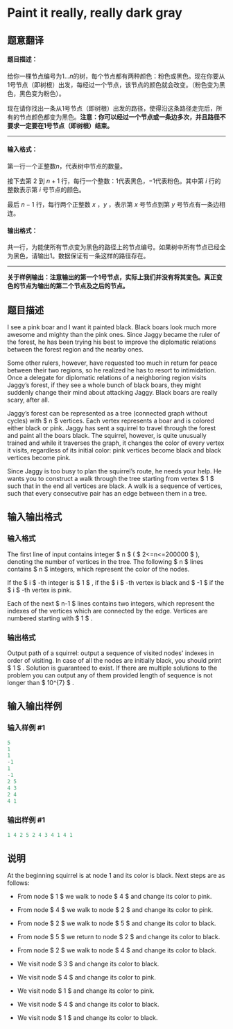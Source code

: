 # Paint it really, really dark gray

## 题意翻译

#### 题目描述：

给你一棵节点编号为$1...n$的树，每个节点都有两种颜色：粉色或黑色。现在你要从1号节点（即树根）出发，每经过一个节点，该节点的颜色就会改变。（粉色变为黑色，黑色变为粉色）。

现在请你找出一条从1号节点（即树根）出发的路径，使得沿这条路径走完后，所有的节点颜色都变为黑色。**注意：你可以经过一个节点或一条边多次，并且路径不要求一定要在1号节点（即树根）结束。**

-----------------------------

#### 输入格式：

第一行一个正整数$n$，代表树中节点的数量。

接下去第 $2$ 到 $n+1$ 行，每行一个整数：$1$代表黑色，$-1$代表粉色。其中第 $i$ 行的整数表示第 $i$ 号节点的颜色。

最后 $n-1$ 行，每行两个正整数 $x$ ，$y$ ，表示第 $x$ 号节点到第 $y$ 号节点有一条边相连。

#### 输出格式：

共一行，为能使所有节点变为黑色的路径上的节点编号。如果树中所有节点已经全为黑色，请输出$1$。数据保证有一条这样的路径存在。

------------------------------

**关于样例输出：注意输出的第一个1号节点，实际上我们并没有将其变色。真正变色的节点为输出的第二个节点及之后的节点。**

## 题目描述

I see a pink boar and I want it painted black. Black boars look much more awesome and mighty than the pink ones. Since Jaggy became the ruler of the forest, he has been trying his best to improve the diplomatic relations between the forest region and the nearby ones.

Some other rulers, however, have requested too much in return for peace between their two regions, so he realized he has to resort to intimidation. Once a delegate for diplomatic relations of a neighboring region visits Jaggy’s forest, if they see a whole bunch of black boars, they might suddenly change their mind about attacking Jaggy. Black boars are really scary, after all.

Jaggy’s forest can be represented as a tree (connected graph without cycles) with $ n $ vertices. Each vertex represents a boar and is colored either black or pink. Jaggy has sent a squirrel to travel through the forest and paint all the boars black. The squirrel, however, is quite unusually trained and while it traverses the graph, it changes the color of every vertex it visits, regardless of its initial color: pink vertices become black and black vertices become pink.

Since Jaggy is too busy to plan the squirrel’s route, he needs your help. He wants you to construct a walk through the tree starting from vertex $ 1 $ such that in the end all vertices are black. A walk is a sequence of vertices, such that every consecutive pair has an edge between them in a tree.

## 输入输出格式

### 输入格式

The first line of input contains integer $ n $ ( $ 2<=n<=200000 $ ), denoting the number of vertices in the tree. The following $ n $ lines contains $ n $ integers, which represent the color of the nodes.

If the $ i $ -th integer is $ 1 $ , if the $ i $ -th vertex is black and $ -1 $ if the $ i $ -th vertex is pink.

Each of the next $ n-1 $ lines contains two integers, which represent the indexes of the vertices which are connected by the edge. Vertices are numbered starting with $ 1 $ .

### 输出格式

Output path of a squirrel: output a sequence of visited nodes' indexes in order of visiting. In case of all the nodes are initially black, you should print $ 1 $ . Solution is guaranteed to exist. If there are multiple solutions to the problem you can output any of them provided length of sequence is not longer than $ 10^{7} $ .

## 输入输出样例

### 输入样例 #1

```cpp
5
1
1
-1
1
-1
2 5
4 3
2 4
4 1

```
### 输出样例 #1

```cpp
1 4 2 5 2 4 3 4 1 4 1

```
## 说明

At the beginning squirrel is at node 1 and its color is black. Next steps are as follows:

- From node $ 1 $ we walk to node $ 4 $ and change its color to pink.

- From node $ 4 $ we walk to node $ 2 $ and change its color to pink.

- From node $ 2 $ we walk to node $ 5 $ and change its color to black.

- From node $ 5 $ we return to node $ 2 $ and change its color to black.

- From node $ 2 $ we walk to node $ 4 $ and change its color to black.

- We visit node $ 3 $ and change its color to black.

- We visit node $ 4 $ and change its color to pink.

- We visit node $ 1 $ and change its color to pink.

- We visit node $ 4 $ and change its color to black.

- We visit node $ 1 $ and change its color to black.

